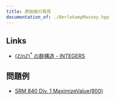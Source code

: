 ```yaml
---
title: 原始根の発見
documentation_of: ./BerlekampMassey.hpp
---
```


## Links
- [$(\mathbb{Z} / n \mathbb{Z})^*$ の群構造 - INTEGERS](https://integers.hatenablog.com/entry/2016/07/24/163831)

## 問題例
- [SRM 840 Div. 1 MaximizeValue(900)](https://community.topcoder.com/stat?c=problem_statement&pm=17877)
